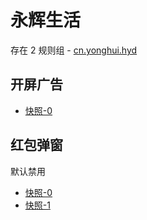 # 永辉生活

存在 2 规则组 - [cn.yonghui.hyd](/src/apps/cn.yonghui.hyd.ts)

## 开屏广告

- [快照-0](https://i.gkd.li/import/13414432)

## 红包弹窗

默认禁用

- [快照-0](https://i.gkd.li/import/13414401)
- [快照-1](https://i.gkd.li/import/13414444)

